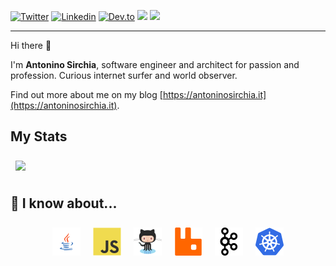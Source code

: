 <p>
<a href="https://twitter.com/AntoninoSirchia"><img alt="Twitter" src="https://img.shields.io/badge/-AntoninoSirchia-lightblue?style=for-the-badge&logo=twitter"></a>&nbsp;<a href="https://www.linkedin.com/in/antonino-sirchia-15009062/"><img alt="Linkedin" src="https://img.shields.io/badge/-antoninosirchia-blue?style=for-the-badge&logo=linkedin"></a>&nbsp;<a href="https://dev.to/sirnino"><img alt="Dev.to" src="https://img.shields.io/badge/-sirnino-black?style=for-the-badge&logo=dev.to"></a>&nbsp;<a href="https://medium.com/@sirnino"><img src="https://img.shields.io/badge/-sirnino-black?style=for-the-badge&logo=medium"/></a>&nbsp;<a href="https://stackoverflow.com/users/4442344/sirnino"><img src="https://img.shields.io/badge/-sirnino-orange?style=for-the-badge&logo=stackexchange"/></a>
</p>
<hr/>

Hi there 👋

I'm **Antonino Sirchia**, software engineer and architect for passion and profession. Curious internet surfer and world observer.

Find out more about me on my blog [https://antoninosirchia.it](https://antoninosirchia.it).

<h2>My Stats</h2>

<a href="https://github.com/sirnino">
  <img style="margin:0.5rem" src="https://github-readme-stats.vercel.app/api/top-langs/?username=sirnino&hide=html,css&title_color=ffffff&text_color=c9cacc&icon_color=4AB197&bg_color=1A2B34" />
</a>

<h2>🚀 I know about...</h2>
 
<p style="margin-bottom:40px; text-align:center;">
  <img align="center" src="assets/java.png" alt="java" title="java" style="margin:0.5rem;"/>
  <img align="center" src="assets/javascript-original.png" title="javascript" alt="javascript" style="margin:0.5rem;"/>
  <img align="center" src="assets/github-icon.png" alt="Github" style="margin:0.5rem;" />
  <img align="center" src="assets/rabbitmq-icon.png" alt="rabbitmq" style="margin:0.5rem;" />
  <img align="center" src="assets/kafka.png" alt="Kafka" style="margin:0.5rem;" />
  <img align="center" src="assets/kubernetes-icon.png" alt="Kubernetes" style="margin:0.5rem;" />
<p>
